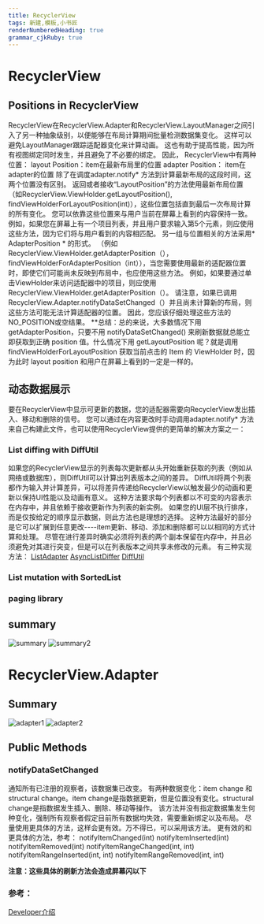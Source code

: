 ```yaml
---
title: RecyclerView 
tags: 新建,模板,小书匠
renderNumberedHeading: true
grammar_cjkRuby: true
---
```


# RecyclerView
## Positions in RecyclerView 
   RecyclerView在RecyclerView.Adapter和RecyclerView.LayoutManager之间引入了另一种抽象级别，以便能够在布局计算期间批量检测数据集变化。 这样可以避免LayoutManager跟踪适配器变化来计算动画。 这也有助于提高性能，因为所有视图绑定同时发生，并且避免了不必要的绑定。
    因此， RecyclerView中有两种位置：
		layout Position：item在最新布局里的位置
		adapter Position： item在adapter的位置
    除了在调度adapter.notify* 方法到计算最新布局的这段时间，这两个位置没有区别。
    返回或者接收“LayoutPosition”的方法使用最新布局位置（如RecyclerView.ViewHolder.getLayoutPosition(), findViewHolderForLayoutPosition(int)），这些位置包括直到最后一次布局计算的所有变化。 您可以依靠这些位置来与用户当前在屏幕上看到的内容保持一致。 例如，如果您在屏幕上有一个项目列表，并且用户要求输入第5个元素，则应使用这些方法，因为它们将与用户看到的内容相匹配。
	另一组与位置相关的方法采用* AdapterPosition * 的形式。 （例如RecyclerView.ViewHolder.getAdapterPosition（），findViewHolderForAdapterPosition（int）），当您需要使用最新的适配器位置时，即使它们可能尚未反映到布局中，也应使用这些方法。 例如，如果要通过单击ViewHolder来访问适配器中的项目，则应使用RecyclerView.ViewHolder.getAdapterPosition（）。 请注意，如果已调用RecyclerView.Adapter.notifyDataSetChanged（）并且尚未计算新的布局，则这些方法可能无法计算适配器的位置。 因此，您应该仔细处理这些方法的NO_POSITION或空结果。
      **总结：总的来说，大多数情况下用 getAdapterPosition，只要不用 notifyDataSetChanged() 来刷新数据就总能立即获取到正确 position 值。什么情况下用 getLayoutPosition 呢？就是调用 findViewHolderForLayoutPosition 获取当前点击的 Item 的 ViewHolder 时，因为此时 layout position 和用户在屏幕上看到的一定是一样的。

## 动态数据展示
要在RecyclerView中显示可更新的数据，您的适配器需要向RecyclerView发出插入、移动和删除的信号。 您可以通过在内容更改时手动调用adapter.notify* 方法来自己构建此文件，也可以使用RecyclerView提供的更简单的解决方案之一：

### List diffing with DiffUtil  

 如果您的RecyclerView显示的列表每次更新都从头开始重新获取的列表（例如从网络或数据库），则DiffUtil可以计算出列表版本之间的差异。 DiffUtil将两个列表都作为输入并计算差异，可以将差异传递给RecyclerView以触发最少的动画和更新以保持UI性能以及动画有意义。 这种方法要求每个列表都以不可变的内容表示在内存中，并且依赖于接收更新作为列表的新实例。 如果您的UI层不执行排序，而是仅按给定的顺序显示数据，则此方法也是理想的选择。
 		这种方法最好的部分是它可以扩展到任意更改----item更新、移动、添加和删除都可以以相同的方式计算和处理。 尽管在进行差异时确实必须将列表的两个副本保留在内存中，并且必须避免对其进行突变，但是可以在列表版本之间共享未修改的元素。
		有三种实现方法：
		[ListAdapter](https://developer.android.com/reference/androidx/recyclerview/widget/ListAdapter.html)
		[AsyncListDiffer](https://developer.android.com/reference/androidx/recyclerview/widget/AsyncListDiffer.html)
		[DiffUtil](https://developer.android.com/reference/androidx/recyclerview/widget/DiffUtil.html)
 ### List mutation with SortedList
 ### paging library

## summary
![summary](./images/summary.png)
![summary2](./images/summary2.png)



# RecyclerView.Adapter
## Summary
![adapter1](./images/adapter1.png)
![adapter2](./images/adapter2.png)

## Public Methods
### notifyDataSetChanged 
通知所有已注册的观察者，该数据集已改变。
有两种数据变化：item change 和 structural change。item change是指数据更新，但是位置没有变化。structural change是指数据发生插入、删除、移动等操作。
该方法并没有指定数据集发生何种变化，强制所有观察者假定目前所有数据均失效，需要重新绑定以及布局。
尽量使用更具体的方法，这样会更有效。万不得已，可以采用该方法。
更有效的和更具体的方法，参考：
notifyItemChanged(int)
notifyItemInserted(int)
notifyItemRemoved(int)
notifyItemRangeChanged(int, int)
notifyItemRangeInserted(int, int)
notifyItemRangeRemoved(int, int)

**注意：这些具体的刷新方法会造成屏幕闪以下** 




























### 参考：
[Developer介绍](https://developer.android.com/reference/androidx/recyclerview/widget/RecyclerView)